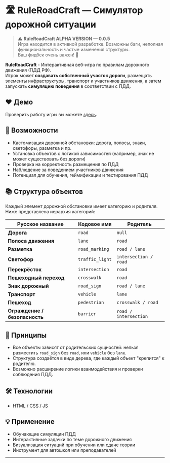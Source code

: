 # 🛣️ RuleRoadCraft — Симулятор дорожной ситуации

> ⚠️ **RuleRoadCraft ALPHA VERSION — 0.0.5**  
> Игра находится в активной разработке. Возможны баги, неполная функциональность и частые изменения структуры.  
> Ваш фидбек очень важен! 🙌

**RuleRoadCraft** - Интерактивная веб-игра по правилам дорожного движения (ПДД РФ).  
Игрок может **создавать собственный участок дороги**, размещать элементы инфраструктуры, транспорт и участников движения, а затем запускать **симуляцию поведения** в соответствии с ПДД.

## ❤ Демо

Проверить работу игры вы можете [здесь](https://asqqqq.github.io/RuleRoadCraft/).

## 🚀 Возможности

- Кастомизация дорожной обстановки: дорога, полосы, знаки, светофоры, разметка и пр.
- Установка объектов с логикой зависимостей (например, знак не может существовать без дороги)
- Проверка на корректность размещения по ПДД
- Наблюдение за поведением участников движения
- Потенциал для обучения, геймификации и тестирования ПДД

## 📚 Структура объектов

Каждый элемент дорожной обстановки имеет категорию и родителя. Ниже представлена иерархия категорий:

| Русское название             | Кодовое имя         | Родитель               |
|-----------------------------|---------------------|------------------------|
| **Дорога**                  | `road`              | `null`                 |
| **Полоса движения**         | `lane`              | `road`                 |
| **Разметка**                | `road_marking`      | `road / lane`          |
| **Светофор**                | `traffic_light`     | `intersection / road` |
| **Перекрёсток**             | `intersection`      | `road`                 |
| **Пешеходный переход**      | `crosswalk`         | `road`                 |
| **Знак дорожный**           | `road_sign`         | `road / lane`          |
| **Транспорт**               | `vehicle`           | `lane`                 |
| **Пешеход**                 | `pedestrian`        | `crosswalk / road`     |
| **Ограждение / безопасность** | `barrier`         | `road / intersection`  |

## 🧱 Принципы

- Все объекты зависят от родительских сущностей: нельзя разместить `road_sign` без `road`, или `vehicle` без `lane`.
- Структура создаётся в виде дерева, где каждый объект "крепится" к родителю.
- Возможно расширение логики взаимодействия и проверки соблюдения ПДД.

## 🛠️ Технологии

- HTML / CSS / JS

## 💡 Применение

- Обучающие симуляции ПДД
- Интерактивные задачки по теме дорожного движения
- Визуализация ситуаций при обучении или сдаче теории
- Инструмент для автошкол или преподавателей

---

